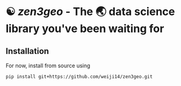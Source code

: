# ☯ *zen3geo* - The 🌏 data science library you've been waiting for

## Installation

For now, install from source using

    pip install git+https://github.com/weiji14/zen3geo.git
